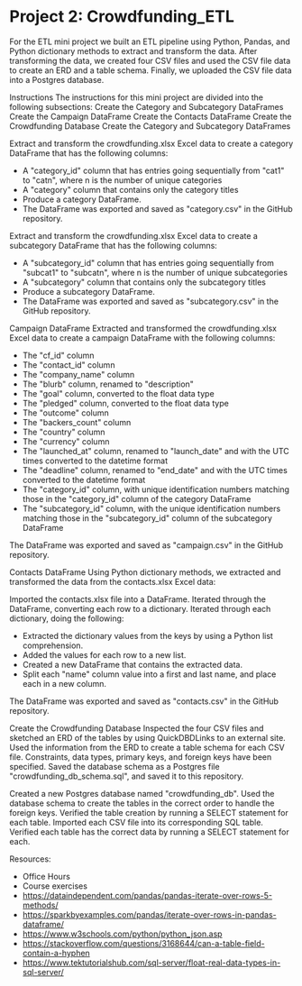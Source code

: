 # Project 2: Crowdfunding_ETL


For the ETL mini project we built an ETL pipeline using Python, Pandas, and Python dictionary methods to extract and transform the data. After transforming the data, we created four CSV files and used the CSV file data to create an ERD and a table schema. Finally, we uploaded the CSV file data into a Postgres database.


Instructions
The instructions for this mini project are divided into the following subsections:
Create the Category and Subcategory DataFrames
Create the Campaign DataFrame
Create the Contacts DataFrame
Create the Crowdfunding Database
Create the Category and Subcategory DataFrames


Extract and transform the crowdfunding.xlsx Excel data to create a category DataFrame that has the following columns:
- A "category_id" column that has entries going sequentially from "cat1" to "catn", where n is the number of unique categories
- A "category" column that contains only the category titles
- Produce a category DataFrame.
- The DataFrame was exported and saved as "category.csv" in the GitHub repository.


Extract and transform the crowdfunding.xlsx Excel data to create a subcategory DataFrame that has the following columns:
- A "subcategory_id" column that has entries going sequentially from "subcat1" to "subcatn", where n is the number of unique subcategories
- A "subcategory" column that contains only the subcategory titles
- Produce a subcategory DataFrame.
- The DataFrame was exported and saved as "subcategory.csv" in the GitHub repository.


Campaign DataFrame
Extracted and transformed the crowdfunding.xlsx Excel data to create a campaign DataFrame with the following columns:
- The "cf_id" column
- The "contact_id" column
- The "company_name" column
- The "blurb" column, renamed to "description"
- The "goal" column, converted to the float data type
- The "pledged" column, converted to the float data type
- The "outcome" column
- The "backers_count" column
- The "country" column
- The "currency" column
- The "launched_at" column, renamed to "launch_date" and with the UTC times converted to the datetime format
- The "deadline" column, renamed to "end_date" and with the UTC times converted to the datetime format
- The "category_id" column, with unique identification numbers matching those in the "category_id" column of the category DataFrame
- The "subcategory_id" column, with the unique identification numbers matching those in the "subcategory_id" column of the subcategory DataFrame

The DataFrame was exported and saved as "campaign.csv" in the GitHub repository.


Contacts DataFrame
Using Python dictionary methods, we extracted and transformed the data from the contacts.xlsx Excel data:

Imported the contacts.xlsx file into a DataFrame.
Iterated through the DataFrame, converting each row to a dictionary.
Iterated through each dictionary, doing the following:
- Extracted the dictionary values from the keys by using a Python list comprehension.
- Added the values for each row to a new list.
- Created a new DataFrame that contains the extracted data.
- Split each "name" column value into a first and last name, and place each in a new column.

The DataFrame was exported and saved as "contacts.csv" in the GitHub repository.


Create the Crowdfunding Database
Inspected the four CSV files and sketched an ERD of the tables by using QuickDBDLinks to an external site.
Used the information from the ERD to create a table schema for each CSV file.
Constraints, data types, primary keys, and foreign keys have been specified.
Saved the database schema as a Postgres file "crowdfunding_db_schema.sql", and saved it to this repository.

Created a new Postgres database named "crowdfunding_db".
Used the database schema to create the tables in the correct order to handle the foreign keys.
Verified the table creation by running a SELECT statement for each table.
Imported each CSV file into its corresponding SQL table.
Verified each table has the correct data by running a SELECT statement for each.

Resources:
- Office Hours
- Course exercises
- https://dataindependent.com/pandas/pandas-iterate-over-rows-5-methods/
- https://sparkbyexamples.com/pandas/iterate-over-rows-in-pandas-dataframe/
- https://www.w3schools.com/python/python_json.asp
- https://stackoverflow.com/questions/3168644/can-a-table-field-contain-a-hyphen
- https://www.tektutorialshub.com/sql-server/float-real-data-types-in-sql-server/
